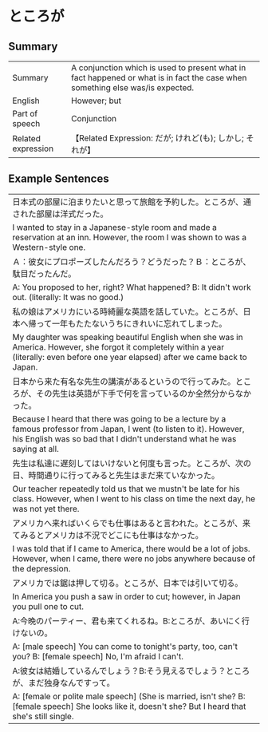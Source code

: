 # ところが

## Summary

<table><tr>   <td>Summary</td>   <td>A conjunction which is used to present what in fact happened or what is in fact the case when something else was/is expected.</td></tr><tr>   <td>English</td>   <td>However; but</td></tr><tr>   <td>Part of speech</td>   <td>Conjunction</td></tr><tr>   <td>Related expression</td>   <td>【Related Expression: だが; けれど(も); しかし; それが】</td></tr></table>

## Example Sentences

<table><tr><td>日本式の部屋に泊まりたいと思って旅館を予約した。ところが、通された部屋は洋式だった。</td></tr><tr><td>I wanted to stay in a Japanese-style room and made a reservation at an inn. However, the room I was shown to was a Western-style one.</td></tr><tr><td>Ａ：彼女にプロポーズしたんだろう？どうだった？Ｂ：ところが、駄目だったんだ。</td></tr><tr><td>A: You proposed to her, right? What happened? B: It didn't work out. (literally: It was no good.)</td></tr><tr><td>私の娘はアメリカにいる時綺麗な英語を話していた。ところが、日本へ帰って一年もたたないうちにきれいに忘れてしまった。</td></tr><tr><td>My daughter was speaking beautiful English when she was in America. However, she forgot it completely within a year (literally: even before one year elapsed) after we came back to Japan.</td></tr><tr><td>日本から来た有名な先生の講演があるというので行ってみた。ところが、その先生は英語が下手で何を言っているのか全然分からなかった。</td></tr><tr><td>Because I heard that there was going to be a lecture by a famous professor from Japan, I went (to listen to it). However, his English was so bad that I didn't understand what he was saying at all.</td></tr><tr><td>先生は私達に遅刻してはいけないと何度も言った。ところが、次の日、時間通りに行ってみると先生はまだ来ていなかった。</td></tr><tr><td>Our teacher repeatedly told us that we mustn't be late for his class. However, when I went to his class on time the next day, he was not yet there.</td></tr><tr><td>アメリカへ来ればいくらでも仕事はあると言われた。ところが、来てみるとアメリカは不況でどこにも仕事はなかった。</td></tr><tr><td>I was told that if I came to America, there would be a lot of jobs. However, when I came, there were no jobs anywhere because of the depression.</td></tr><tr><td>アメリカでは鋸は押して切る。ところが、日本では引いて切る。</td></tr><tr><td>In America you push a saw in order to cut; however, in Japan you pull one to cut.</td></tr><tr><td>A:今晩のパーティー、君も来てくれるね。B:ところが、あいにく行けないの。</td></tr><tr><td>A: [male speech] You can come to tonight's party, too, can't you? B: [female speech] No, I'm afraid I can't.</td></tr><tr><td>A:彼女は結婚しているんでしょう？B:そう見えるでしょう？ところが、まだ独身なんですって。</td></tr><tr><td>A: [female or polite male speech] (She is married, isn't she? B: [female speech] She looks like it, doesn't she? But I heard that she's still single.</td></tr></table>

